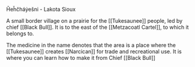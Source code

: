 Ȟeȟčháẏešni - Lakota Sioux

A small border village on a prairie for the [[Tukesaunee]] people, led by chief [[Black Bull]]. It is to the east of the [[Metzacoatl Cartel]], to which it belongs to.

The medicine in the name denotes that the area is a place where the [[Tukesaunee]] creates [[Narcican]] for trade and recreational use. It is where you can learn how to make it from Chief [[Black Bull]]
